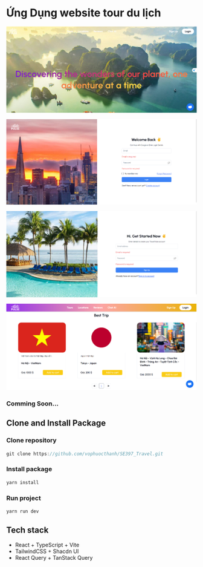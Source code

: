 # Ứng Dụng website tour du lịch

![alt text](image-1.png)

![alt text](image-2.png)

![alt text](image-3.png)

![alt text](image-4.png)

<h3>Comming Soon...</h3>

## Clone and Install Package

### Clone repository

```js
git clone https://github.com/vophuocthanh/SE397_Travel.git
```

### Install package

```js
yarn install
```

### Run project

```js
yarn run dev
```

## Tech stack

- React + TypeScript + Vite
- TailwindCSS + Shacdn UI
- React Query + TanStack Query

